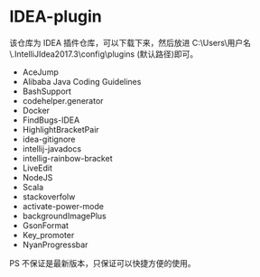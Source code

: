 # IDEA-plugin

该仓库为 IDEA 插件仓库，可以下载下来，然后放进 C:\Users\用户名\\.IntelliJIdea2017.3\config\plugins (默认路径)即可。

* AceJump
* Alibaba Java Coding Guidelines
* BashSupport
* codehelper.generator
* Docker
* FindBugs-IDEA
* HighlightBracketPair
* idea-gitignore
* intellij-javadocs
* intellig-rainbow-bracket
* LiveEdit
* NodeJS
* Scala
* stackoverfolw
* activate-power-mode
* backgroundImagePlus
* GsonFormat
* Key_promoter
* NyanProgressbar



PS 不保证是最新版本，只保证可以快捷方便的使用。

